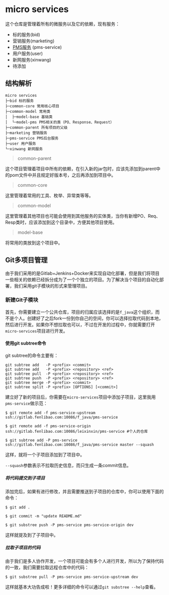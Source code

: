 # micro services

这个仓库是管理着所有的微服务以及它的依赖，现有服务：

- 标的服务(bid)
- 营销服务(marketing)
- [PMS服务](https://gitlab.fenlibao.com/f_java/pms-service) (pms-service)
- 用户服务(user)
- 新网服务(xinwang)
- 待添加

## 结构解析

```text
micro services
├─bid 标的服务
├─common-core 常用核心项目
├─common-model 常用类
│  ├─model-base 基础类
│  └─model-pms PMS相关的类（PO、Response、Request）
├─common-parent 所有项目的父级
├─marketing 营销服务
├─pms-service PMS后台服务
├─user 用户服务
└─xinwang 新网服务
```

> common-parent

这个项目管理着项目中所有的依赖，在引入新的jar包时，应该先添加到parent中的pom文件中并且规定好版本号，之后再添加到项目中。

> common-core

这里管理着常用的工具、枚举、异常类等等。

> common-model

这里管理着其他项目也可能会使用到其他服务的实体类，当你有新增PO、Req、Resp类时，应该添加到这个目录中，方便其他项目使用。

> model-base

将常用的类放到这个项目中。

## Git多项目管理

由于我们采用的是Gitlab+Jenkins+Docker来实现自动化部署，但是我们将项目一些相关的依赖已经拆分成为了一个个独立的项目。为了解决当个项目的自动化部署，我们采用git子模块的形式来管理项目。

### 新建Git子模块

首先，你需要建立一个公共仓库，项目的归属应该选择的是`f_java`这个组织，而不是个人。创建好了之后fork一份到你自己的空间，你可以选择拉取代码到本地，然后进行开发。如果你不想拉取也可以，不过在开发的过程中，你就需要打开`micro-services`项目进行开发。

#### 使用git subtree命令

git subtree的命令主要有：

```git
git subtree add   -P <prefix> <commit>
git subtree add   -P <prefix> <repository> <ref>
git subtree pull  -P <prefix> <repository> <ref>
git subtree push  -P <prefix> <repository> <ref>
git subtree merge -P <prefix> <commit>
git subtree split -P <prefix> [OPTIONS] [<commit>]
```

建立好了新的项目后，你需要在`micro-services`项目中添加子项目，这里我用`pms-service`做示范：

```git
$ git remote add -f pms-service-upstream ssh://gitlab.fenlibao.com:10086/f_java/pms-service

$ git remote add -f pms-service-origin ssh://gitlab.fenlibao.com:10086/leixinxin/pms-service #个人的仓库

$ git subtree add -P pms-service ssh://gitlab.fenlibao.com:10086/f_java/pms-service master --squash
```

这样，就将一个子项目添加到了项目中。

`--squash`参数表示不拉取历史信息，而只生成一条commit信息。

##### 将代码提交到子项目

添加完后，如果有进行修改，并且需要推送到子项目的仓库中，你可以使用下面的命令：

```git
$ git add .

$ git commit -m "update README.md"

$ git substree push -P pms-service pms-service-origin dev
```

这样就提及到了子项目中。

##### 拉取子项目的代码

由于我们是多人协作开发，一个项目可能会有多个人进行开发，所以为了保持代码的一致，我们需要拉取远程仓库中的代码：

```git
$ git substree pull -P pms-service pms-service-upstream dev
```

这样就基本大功告成啦！更多详细的命令可以通过`git substree --help`查看。
